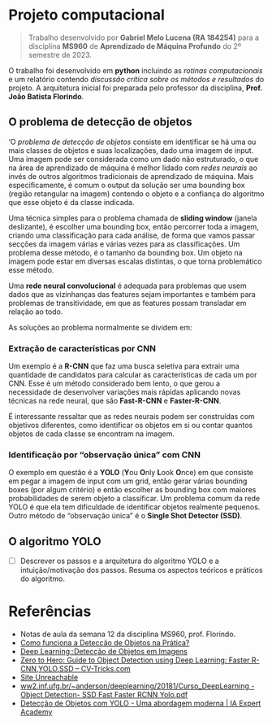 # Projeto computacional
> Trabalho desenvolvido por **Gabriel Melo Lucena (RA 184254)** para a disciplina **MS960** de **Aprendizado de Máquina Profundo** do 2º semestre de 2023.

O trabalho foi desenvolvido em **python** incluindo as *rotinas computacionais* e um relatório contendo *discussão crítica sobre os métodos e resultados* do projeto. A arquitetura inicial foi preparada pelo professor da disciplina, **Prof. João Batista Florindo**.

## O problema de detecção de objetos

‘O *problema de detecção de objetos* consiste em identificar se há uma ou mais classes de objetos e suas localizações, dado uma imagem de input. Uma imagem pode ser considerada como um dado não estruturado, o que na área de aprendizado de máquina é melhor lidado com *redes neurais* ao invés de outros algoritmos tradicionais de aprendizado de máquina. Mais especificamente, é comum o output da solução ser uma bounding box (região retangular na imagem) contendo o objeto e a confiança do algoritmo que esse objeto é da classe indicada.

Uma técnica simples para o problema chamada de **sliding window** (janela deslizante), é escolher uma bounding box, então percorrer toda a imagem, criando uma classificação para cada análise, de forma que vamos passar secções da imagem várias e várias vezes para as classificações. Um problema desse método, é o tamanho da bounding box. Um objeto na imagem pode estar em diversas escalas distintas, o que torna problemático esse método.

Uma **rede neural convolucional** é adequada para problemas que usem dados que as vizinhanças das features sejam importantes e também para problemas de transitividade, em que as features possam transladar em relação ao todo.

As soluções ao problema normalmente se dividem em:

### Extração de características por CNN
Um exemplo é a **R-CNN** que faz uma busca seletiva para extrair uma quantidade de candidatos para calcular as características de cada um por CNN. Esse é um método considerado bem lento, o que gerou a necessidade de desenvolver variações mais rápidas aplicando novas técnicas na rede neural, que são **Fast-R-CNN** e **Faster-R-CNN**.

É interessante ressaltar que as redes neurais podem ser construídas com objetivos diferentes, como identificar os objetos em si ou contar quantos objetos de cada classe se encontram na imagem.

### Identificação por “observação única” com CNN

O exemplo em questão é a **YOLO** (**Y**ou **O**nly **L**ook **O**nce) em que consiste em pegar a imagem de input com um grid, então gerar várias bounding boxes (por algum critério) e então escolher as bounding box com maiores probabilidades de serem objeto a classificar. Um problema comum da rede YOLO é que ela tem dificuldade de identificar objetos realmente pequenos. Outro método de “observação única” é o **Single Shot Detector (SSD)**.

## O algoritmo YOLO
- [ ] Descrever os passos e a arquitetura do algoritmo YOLO e a intuição/motivação dos passos. Resuma os aspectos teóricos e práticos do algoritmo.

# Referências
- Notas de aula da semana 12 da disciplina MS960, prof. Florindo.
- [Como funciona a Detecção de Objetos na Prática?](https://didatica.tech/deteccao-de-objetos/)
- [Deep Learning::Detecção de Objetos em Imagens](https://lapix.ufsc.br/ensino/visao/visao-computacionaldeep-learning/deteccao-de-objetos-em-imagens/)
- [Zero to Hero: Guide to Object Detection using Deep Learning: Faster R-CNN,YOLO,SSD – CV-Tricks.com](https://cv-tricks.com/object-detection/faster-r-cnn-yolo-ssd/)
- [Site Unreachable](https://ichi.pro/pt/deteccao-de-objetos-e-segmentacao-de-instancias-uma-visao-geral-detalhada-163595582338290)
- [ww2.inf.ufg.br/\~anderson/deeplearning/20181/Curso\_DeepLearning - Object Detection- SSD Fast Faster RCNN Yolo.pdf](https://ww2.inf.ufg.br/~anderson/deeplearning/20181/Curso_DeepLearning%20-%20Object%20Detection-%20SSD%20Fast%20Faster%20RCNN%20Yolo.pdf)
- [Detecção de Objetos com YOLO - Uma abordagem moderna | IA Expert Academy](https://iaexpert.academy/2020/10/13/deteccao-de-objetos-com-yolo-uma-abordagem-moderna/)
